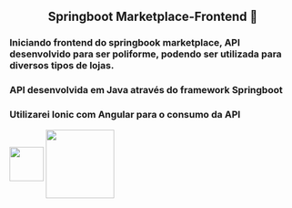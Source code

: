 ##   <p align = center> Springboot Marketplace-Frontend :art:	  </p>
### Iniciando frontend do springbook marketplace, API desenvolvido para ser poliforme, podendo ser utilizada para diversos tipos de lojas.
### API desenvolvida em Java através do framework Springboot

### Utilizarei Ionic com Angular para o consumo da API 
<img align = "center" height = "60" width = "60" src="https://cdn.jsdelivr.net/gh/devicons/devicon/icons/angularjs/angularjs-plain.svg"> <img align = "center" height = "120" width = "120" src="https://cdn.jsdelivr.net/gh/devicons/devicon/icons/ionic/ionic-original-wordmark.svg">

